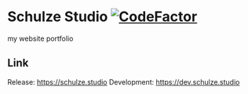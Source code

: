 # Schulze Studio [![CodeFactor](https://www.codefactor.io/repository/github/thefeli73/schulzestudio/badge)](https://www.codefactor.io/repository/github/thefeli73/schulzestudio)
my website portfolio

## Link
Release: https://schulze.studio
Development: https://dev.schulze.studio
